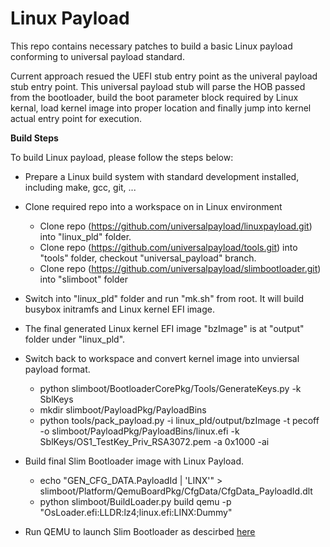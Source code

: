 # Linux Payload
This repo contains necessary patches to build a basic Linux payload conforming to universal payload standard.

Current approach resued the UEFI stub entry point as the univeral payload stub entry point. This universal payload stub will parse the HOB passed
from the bootloader, build the boot parameter block required by Linux kernal, load kernel image into proper location and finally jump into kernel
actual entry point for execution.

**Build Steps**

To build Linux payload, please follow the steps below:

- Prepare a Linux build system with standard development installed, including make, gcc, git, ...

- Clone required repo into a workspace on in Linux environment
  - Clone repo (https://github.com/universalpayload/linuxpayload.git) into "linux_pld" folder.
  - Clone repo (https://github.com/universalpayload/tools.git) into "tools" folder, checkout "universal_payload" branch.
  - Clone repo (https://github.com/universalpayload/slimbootloader.git) into "slimboot" folder  

- Switch into "linux_pld" folder and run "mk.sh" from root. It will build busybox initramfs and Linux kernel EFI image.

- The final generated Linux kernel EFI image "bzImage" is at "output" folder under "linux_pld".

- Switch back to workspace and convert kernel image into unviersal payload format. 
   - python slimboot/BootloaderCorePkg/Tools/GenerateKeys.py -k SblKeys    
   - mkdir  slimboot/PayloadPkg/PayloadBins
   - python tools/pack_payload.py -i linux_pld/output/bzImage -t pecoff -o slimboot/PayloadPkg/PayloadBins/linux.efi -k SblKeys/OS1_TestKey_Priv_RSA3072.pem -a 0x1000 -ai

- Build final Slim Bootloader image with Linux Payload.      
    - echo   "GEN_CFG_DATA.PayloadId | 'LINX'"  > slimboot/Platform/QemuBoardPkg/CfgData/CfgData_PayloadId.dlt
    - python slimboot/BuildLoader.py build qemu -p "OsLoader.efi:LLDR:lz4;linux.efi:LINX:Dummy"
    
- Run QEMU to launch Slim Bootloader as descirbed [here](https://slimbootloader.github.io/how-tos/boot-with-linux-payload.html?highlight=qemu)    


